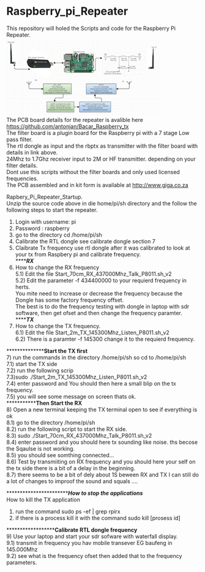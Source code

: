 # Raspberry_pi_Repeater
This repository will holed the Scripts and code for the Raspberry Pi Repeater.<br>
![Alt text](FM_Repeater_1.jpg?raw=true "Block diagram")<br>
The PCB board details for the repeater is avalible here  https://github.com/antonjan/Bacar_Raspberry_tx <br>
The filter board is a plugin board for the Raspberry pi with a 7 stage Low pass filter.<br>
The rtl dongle as input and the rbptx as transmitter with the filter board with details in link above.<br>
24Mhz to 1.7Ghz receiver input to 2M or HF transmitter. depending on your filter details.<br>
Dont use this scripts without the filter boards and only used licensed frequencies.<br>
The PCB assembled and in kit form is available at http://www.giga.co.za<br>

Rapbery_Pi_Repeater_Startup.<br>
Unzip the source code above in die home/pi/sh directory and the follow the following steps to start the repeater.<br>

1) Login with username: pi<br>
2) Password : raspberry<br>
2) go to the directory cd /home/pi/sh<br>
3) Calibrate the RTL dongle see calibrate dongle section 7<br>
4) Claibrate Tx frequency use rtl dongle after it was calibrated to look at your tx from Raspbery pi and calibrate frequency.<br>
*****************************************RX*************************************<br>
5) How to change the RX frequency<br>
5.1) Edit the file Start_70cm_RX_437000Mhz_Talk_P8011.sh_v2<br>
5.2) Edit the parameter  -f 434400000 to your requierd frequency in herts. <br>
You mite need to increase or decrease the frequency because the Dongle has some factory frequency offset.<br> 
The best is to do the frequency testing with dongle in laptop with sdr software, then get ofset and then change the frequency paramter. <br>
*****************************************TX*************************************<br>
6) How to change the TX frequency.<br>
6.1) Edit the file Start_2m_TX_145300Mhz_Listen_P8011.sh_v2<br>
6.2) There is a paramter -f 145300  change it to the requierd frequency.<br>

**************************************Start the TX first************************<br>
7) run the commands in the directory /home/pi/sh so cd to /home/pi/sh<br>
7.1) start the TX side<br>
7.2) run the following scrip<br> 
7.3)sudo ./Start_2m_TX_145300Mhz_Listen_P8011.sh_v2<br>
7.4) enter password and You should then here a small blip on the tx frequency.<br>
7.5) you will see some message on screen thats ok.<br>
*************************************Then Start the RX**************************<br>
8) Open a new terminal keeping the TX terminal open to see if everything is ok<br>
8.1) go to the directory /home/pi/sh<br>
8.2) run the following script to start the RX side.<br>
8.3) sudo ./Start_70cm_RX_437000Mhz_Talk_P8011.sh_v2<br>
8.4) enter password and you should here tx sounding like noise. ths becose the Sqaulse is not working.<br>
8.5) you should see somthing connected...<br>
8.6) Test by transmiiting on RX frequency and you should here your self on the tx side there is a bit of a delay in the beginning.<br>
8.7) there  seems to be a bit of dely about 1S beween RX and TX I can still do a lot of changes to improof the sound and squals ....<br>

**************************************How to stop the applications***************<br>
How to kill the TX application<br>
1) run the command  sudo ps -ef | grep rpirx<br>
2) if there is a process kill it with the command sudo kill [prosess id]<br>

**********************************Calibrate RTL dongle frequency****************<br>
9) Use your laptop and start your sdr sofware with waterfall display.<br>
9.1) transmit in frequency you hav mobile transever EG baufeng in 145.000Mhz<br>
9.2) see what is the frequency ofset then added that to the frequency parameters.<br>

